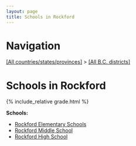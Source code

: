 ```yaml
---
layout: page
title: Schools in Rockford
---
```

# Navigation

[[All countries/states/provinces]](../..) > [[All B.C. districts]](..)

# Schools in Rockford

{% include_relative grade.html %}

**Schools:**

- [Rockford Elementary Schools](Rockford_Elementary_Schools.md)
- [Rockford Middle School](Rockford_Middle_School.md)
- [Rockford High School](Rockford_High_School.md)
